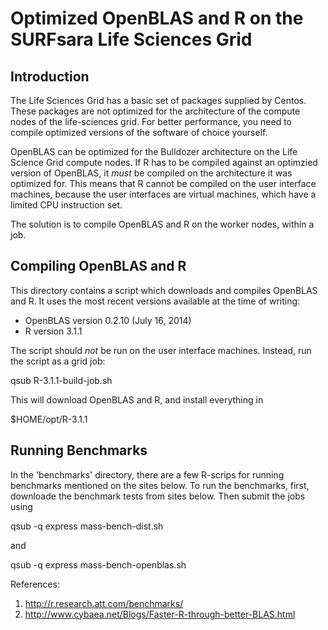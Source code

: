 Optimized OpenBLAS and R on the SURFsara Life Sciences Grid
===========================================================


Introduction
------------

The Life Sciences Grid has a basic set of packages supplied by Centos.
These packages are not optimized for the architecture of the compute
nodes of the life-sciences grid. For better performance, you need to
compile optimized versions of the software of choice yourself.

OpenBLAS can be optimized for the Bulldozer architecture on the Life
Science Grid compute nodes. If R has to be compiled against an optimzied
version of OpenBLAS, it *must* be compiled on the architecture it was
optimized for. This means that R cannot be compiled on the user interface
machines, because the user interfaces are virtual machines, which have a
limited CPU instruction set.

The solution is to compile OpenBLAS and R on the worker nodes, within a
job.


Compiling OpenBLAS and R
------------------------

This directory contains a script which downloads and compiles OpenBLAS
and R. It uses the most recent versions available at the time of writing:

* OpenBLAS version 0.2.10 (July 16, 2014)
* R version 3.1.1

The script should *not* be run on the user interface machines. Instead,
run the script as a grid job:

  qsub R-3.1.1-build-job.sh

This will download OpenBLAS and R, and install everything in 

  $HOME/opt/R-3.1.1


Running Benchmarks
------------------

In the 'benchmarks' directory, there are a few R-scrips for running benchmarks mentioned on the sites below. To run the benchmarks,  first, downloade the benchmark tests from sites below. Then submit the jobs using

  qsub -q express  mass-bench-dist.sh

and

  qsub -q express  mass-bench-openblas.sh



References:

1. http://r.research.att.com/benchmarks/
2. http://www.cybaea.net/Blogs/Faster-R-through-better-BLAS.html

